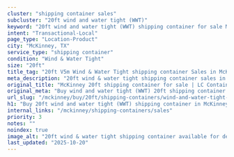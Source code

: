 ```yaml
---
cluster: "shipping container sales"
subcluster: "20ft wind and water tight (WWT)"
keyword: "20ft wind and water tight (WWT) shipping container for sale McKinney, TX"
intent: "Transactional-Local"
page_type: "Location-Product"
city: "McKinney, TX"
service_type: "shipping container"
condition: "Wind & Water Tight"
size: "20ft"
title_tag: "20ft V5m Wind & Water Tight shipping container Sales in McKinney | LC Container"
meta_description: "20ft wind & water tight shipping container sales in McKinney. Fast delivery, competitive pricing. Serving shipping containers area. Quote ID: K1L. Call (214) 524-4168 for your free quote today."
original_title: "McKinney 20ft shipping container for sale | LC Container"
original_meta: "Buy wind and water tight (WWT) 20ft shipping container sale with local delivery in McKinney, TX. LC Container — local Since 2003. Request a fast quote today."
url_slug: "/mckinney/buy/20ft/shipping-containers/wind-and-water-tight-wwt"
h1: "Buy 20ft wind and water tight (WWT) shipping container in McKinney"
internal_links: "/mckinney/shipping-containers/sales"
priority: 3
notes: ""
noindex: true
image_alt: "20ft wind & water tight shipping container available for delivery in McKinney"
last_updated: "2025-10-20"
---
```


<!-- TODO: Add unique city/inventory copy, images, and internal links here. -->

